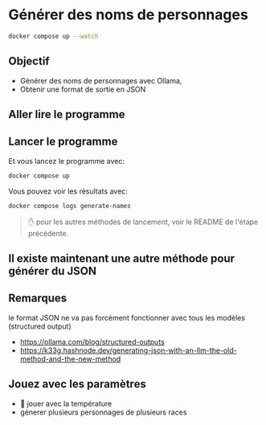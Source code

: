 # Générer des noms de personnages

<!-- TODO: à re écrire -->

```bash
docker compose up --watch
```


## Objectif

- Générer des noms de personnages avec Ollama,
- Obtenir une format de sortie en JSON


## Aller lire le programme


## Lancer le programme

Et vous lancez le programme avec:
```bash
docker compose up
```

Vous pouvez voir les résultats avec:
```bash
docker compose logs generate-names
```

> ✋ pour les autres méthodes de lancement, voir le README de l'étape précédente.

## Il existe maintenant une autre méthode pour générer du JSON


## Remarques

le format JSON ne va pas forcément fonctionner avec tous les modèles (structured output)

- https://ollama.com/blog/structured-outputs
- https://k33g.hashnode.dev/generating-json-with-an-llm-the-old-method-and-the-new-method 

## Jouez avec les paramètres

- 👋 jouer avec la température
- génerer plusieurs personnages de plusieurs races
